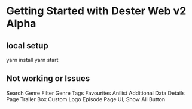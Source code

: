 # Getting Started with Dester Web v2 Alpha

## local setup

yarn install
yarn start

## Not working or Issues

Search
Genre Filter
Genre Tags
Favourites
Anilist Additional Data
Details Page Trailer Box
Custom Logo
Episode Page UI, Show All Button

